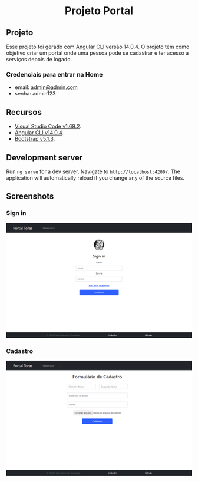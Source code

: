 <h1 align="center">Projeto Portal</h1>

## Projeto

Esse projeto foi gerado com [Angular CLI](https://github.com/angular/angular-cli) versão 14.0.4. O projeto tem como objetivo criar um portal onde uma pessoa pode se cadastrar e ter acesso a serviços depois de logado.

### Credenciais para entrar na Home

- email: admin@admin.com
- senha: admin123

## Recursos

- [Visual Studio Code v1.69.2](https://code.visualstudio.com/).
- [Angular CLI v14.0.4](https://angular.io/cli).
- [Bootstrap v5.1.3](https://getbootstrap.com/docs/5.1/getting-started/introduction/).

## Development server

Run `ng serve` for a dev server. Navigate to `http://localhost:4200/`. The application will automatically reload if you change any of the source files.

## Screenshots

### Sign in

![Imagem da tela de início](/src/assets/screenshots/inicio.png)

### Cadastro

![Imagem da tela de cadastro](/src/assets/screenshots/cadastro.png)
